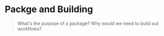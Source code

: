# Packge and Building

> What's the purpose of a package?  Why would we need to build out workflows?
